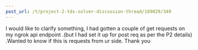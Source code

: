 ```yaml
---
post_url: /t/project-2-tds-solver-discussion-thread/169029/349
---
```

I would like to clarify something, I had gotten a couple of get requests on my ngrok api endpoint .(but I had set it up for post req as per the P2 details) .Wanted to know if this is requests from ur side. Thank you